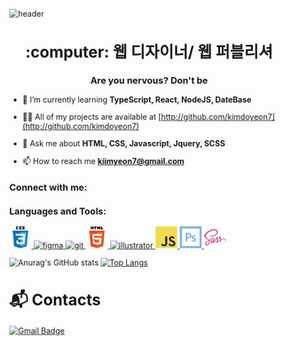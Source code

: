 ![header](https://capsule-render.vercel.app/api?type=cylinder&color=0:FFC6C6,100:95DFFF&height=200&text=At&nbsp;one's&nbsp;own&nbsp;pace&fontColor=000000&fontAlign=84&animation=fadeIn)
<!-- <h1 align="center">Hi 👋, I'm Kim Do yeon</h1> -->
<h1 align="center"> :computer:  웹 디자이너/ 웹 퍼블리셔</h1> 
<h3 align="center">Are you nervous? Don't be</h3> 

- 🌱 I’m currently learning **TypeScript, React, NodeJS, DateBase**

- 👨‍💻 All of my projects are available at [http://github.com/kimdoyeon7](http://github.com/kimdoyeon7)

- 💬 Ask me about **HTML, CSS, Javascript, Jquery, SCSS**

- 📫 How to reach me **kiimyeon7@gmail.com**

<h3 align="left">Connect with me:</h3>
<p align="left">
</p>

<h3 align="left">Languages and Tools:</h3>
<p align="left"> <a href="https://www.w3schools.com/css/" target="_blank" rel="noreferrer"> <img src="https://raw.githubusercontent.com/devicons/devicon/master/icons/css3/css3-original-wordmark.svg" alt="css3" width="40" height="40"/> </a> <a href="https://www.figma.com/" target="_blank" rel="noreferrer"> <img src="https://www.vectorlogo.zone/logos/figma/figma-icon.svg" alt="figma" width="40" height="40"/> </a> <a href="https://git-scm.com/" target="_blank" rel="noreferrer"> <img src="https://www.vectorlogo.zone/logos/git-scm/git-scm-icon.svg" alt="git" width="40" height="40"/> </a> <a href="https://www.w3.org/html/" target="_blank" rel="noreferrer"> <img src="https://raw.githubusercontent.com/devicons/devicon/master/icons/html5/html5-original-wordmark.svg" alt="html5" width="40" height="40"/> </a> <a href="https://www.adobe.com/in/products/illustrator.html" target="_blank" rel="noreferrer"> <img src="https://www.vectorlogo.zone/logos/adobe_illustrator/adobe_illustrator-icon.svg" alt="illustrator" width="40" height="40"/> </a> <a href="https://developer.mozilla.org/en-US/docs/Web/JavaScript" target="_blank" rel="noreferrer"> <img src="https://raw.githubusercontent.com/devicons/devicon/master/icons/javascript/javascript-original.svg" alt="javascript" width="40" height="40"/> </a> <a href="https://www.photoshop.com/en" target="_blank" rel="noreferrer"> <img src="https://raw.githubusercontent.com/devicons/devicon/master/icons/photoshop/photoshop-line.svg" alt="photoshop" width="40" height="40"/> </a> <a href="https://sass-lang.com" target="_blank" rel="noreferrer"> <img src="https://raw.githubusercontent.com/devicons/devicon/master/icons/sass/sass-original.svg" alt="sass" width="40" height="40"/> </a> </p>


![Anurag's GitHub stats](https://github-readme-stats.vercel.app/api?username=kimdoyeon7&theme=buefy&show_icons=true)
[![Top Langs](https://github-readme-stats.vercel.app/api/top-langs/?username=kimdoyeon7&layout=compact)](https://github.com/anuraghazra/github-readme-stats)

# :mailbox_with_mail: Contacts
[![Gmail Badge](https://img.shields.io/badge/Gmail-d14836?style=flat-square&logo=Gmail&logoColor=white&link=mailto:kiimyeon7@gmail.com)](mailto:kiimyeon7@gmail.com)
